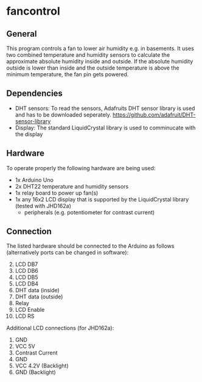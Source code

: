 # fancontrol
## General
This program controls a fan to lower air humidity e.g. in basements.
It uses two combined temperature and humidity sensors to calculate
the approximate absolute humidity inside and outside.
If the absolute humidity outside is lower than inside and the outside
temperature is above the minimum temperature, the fan pin gets powered.

## Dependencies
* DHT sensors: To read the sensors, Adafruits DHT sensor library is used and
has to be downloaded seperately.
https://github.com/adafruit/DHT-sensor-library
* Display: The standard LiquidCrystal library is used to comminucate with
the display

## Hardware
To operate properly the following hardware are being used:
* 1x Arduino Uno
* 2x DHT22 temperature and humidity sensors
* 1x relay board to power up fan(s)
* 1x any 16x2 LCD display that is supported by the LiquidCrystal library (tested with JHD162a)
    * peripherals (e.g. potentiometer for contrast current)

## Connection
The listed hardware should be connected to the Arduino as follows
(alternatively ports can be changed in software):

2. LCD DB7
3. LCD DB6
4. LCD DB5
5. LCD DB4
6. DHT data (inside)
7. DHT data (outside)
8. Relay
11. LCD Enable
12. LCD RS

Additional LCD connections (for JHD162a):

1. GND
2. VCC 5V
3. Contrast Current
5. GND
15. VCC 4.2V (Backlight)
16. GND (Backlight)
